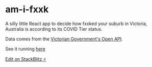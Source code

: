 # am-i-fxxk

A silly little React app to decide how fxxked your suburb in Victoria, Australia is according to its COVID Tier status.

Data comes from the [Victorian Government's Open API](https://discover.data.vic.gov.au/dataset/all-victorian-sars-cov-2-covid-19-current-exposure-sites/resource/afb52611-6061-4a2b-9110-74c920bede77).

See it running [here](https://am-i-fxxk.stackblitz.io)

[Edit on StackBlitz ⚡️](https://stackblitz.com/edit/am-i-fxxk)
